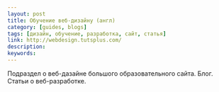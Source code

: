 ```yaml
---
layout: post
title: Обучение веб-дизайну (англ)
category: [guides, blogs]
tags: [дизайн, обучение, разработка, сайт, статья]
link: http://webdesign.tutsplus.com/
description:
keywords:
---
```


<p>Подраздел о веб-дазайне большого образовательного сайта. Блог. Статьи о веб-разработке.</p>
